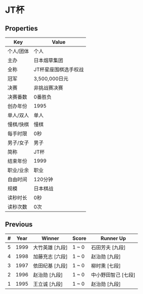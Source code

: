 # JT杯

## Properties

| Key | Value |
| --- | ----- |
| 个人/团体 | 个人 |
| 主办 | 日本烟草集团 |
| 全称 | JT杯星座围棋选手权战 |
| 冠军 | 3,500,000日元 |
| 决赛 | 非挑战赛决赛 |
| 决赛番数 | 0番胜负 |
| 创办年份 | 1995 |
| 单人/双人 | 单人 |
| 慢棋/快棋 | 慢棋 |
| 每手时限 | 0秒 |
| 男子/女子 | 男子 |
| 简称 | JT杯 |
| 结束年份 | 1999 |
| 职业/业余 | 职业 |
| 自由时间 | 120分钟 |
| 规模 | 日本棋战 |
| 读秒时长 | 0秒 |
| 读秒次数 | 0次 |

## Previous

| # | Year | Winner | Score | Runner Up |
| --- | --- | --- | --- | --- |
| 5 | 1999 | 大竹英雄 [九段] | 1 ~ 0 | 石田芳夫 [九段] |
| 4 | 1998 | 加藤充志 [六段] | 1 ~ 0 | 赵治勋 [九段] |
| 3 | 1997 | 依田纪基 [九段] | 1 ~ 0 | 柳时熏 [七段] |
| 2 | 1996 | 赵治勋 [九段] | 1 ~ 0 | 中小野田智己 [七段] |
| 1 | 1995 | 王立诚 [九段] | 1 ~ 0 | 赵治勋 [九段] |

